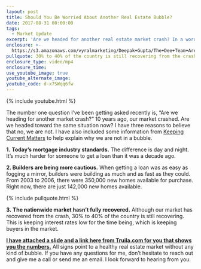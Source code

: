 ```yaml
---
layout: post
title: Should You Be Worried About Another Real Estate Bubble?
date: 2017-08-31 00:00:00
tags:
  - Market Update
excerpt: 'Are we headed for another real estate market crash? In a word, no.'
enclosure: >-
  https://s3.amazonaws.com/vyralmarketing/Deepak+Gupta/The+Dee+Team+Are+We+Heading+Into+Another+Crash.mp4
pullquote: 30% to 40% of the country is still recovering from the crash.
enclosure_type: video/mp4
enclosure_time:
use_youtube_image: true
youtube_alternate_image:
youtube_code: d-x7SWqq6fw
---
```



{% include youtube.html %}

The number one question I’ve been getting asked recently is, “Are we heading for another market crash?” 10 years ago, our market crashed. Are we headed toward the same situation now? I have three reasons to believe that no, we are not. I have also included some information from [Keeping Current Matters](http://www.simplifyingthemarket.com/en/2017/05/11/3-reasons-the-housing-market-is-not-in-a-bubble/?a=323701-ea9cfdf9d119bc9a1cd75b3509ec10e4) to help explain why we are not in a bubble.&nbsp;

**1.** **Today’s mortgage industry standards.** The difference is day and night. It’s much harder for someone to get a loan than it was a decade ago.&nbsp;

**2. Builders are being more cautious.** When getting a loan was as easy as fogging a mirror, builders were building as much and as fast as they could. From 2003 to 2006, there were 350,000 new homes available for purchase. Right now, there are just 142,000 new homes available.

{% include pullquote.html %}

**3.** **The nationwide market hasn’t fully recovered.** Although our market has recovered from the crash, 30% to 40% of the country is still recovering. This is keeping interest rates low for the time being, which is keeping buyers in the market.

[**I have attached a slide and a link here from Truila.com for you that shows you the numbers.**](https://www.trulia.com/blog/trends/home-value-recovery-2017/?cid=soc%7Ctwitter%7Cpr%7Cresearchblog_bmkt&amp;linkId=37280386) All signs point to a healthy real estate market without any kind of bubble. If you have any questions for me, don’t hesitate to reach out and give me a call or send me an email. I look forward to hearing from you.